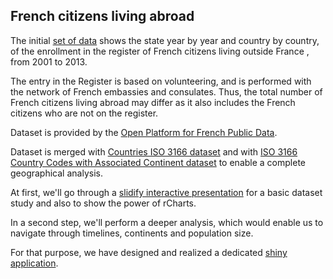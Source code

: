 ## French citizens living abroad

The initial [set of data](https://www.data.gouv.fr/fr/datasets/francais-de-l-etranger-inscriptions-au-registre-des-francais-etablis-hors-de-france-2001-2013/) shows the state year by year and country by country, of the enrollment in the register of French citizens living outside France , from 2001 to 2013.

The entry in the Register is based on volunteering, and is performed with the network of French embassies and consulates.
Thus, the total number of French citizens living abroad may differ as it also includes the French citizens who are not on the register.

Dataset is provided by the [Open Platform for French Public Data](https://www.data.gouv.fr).

Dataset is merged with [Countries ISO 3166 dataset](http://sql.sh/514-liste-pays-csv-xml) and with [ISO 3166 Country Codes with Associated Continent dataset](https://dev.maxmind.com/geoip/legacy/codes/country_continent/) to enable a complete geographical analysis.

At first, we'll go through a [slidify interactive presentation](http://papaluigi.github.io/FRCITABR/index.html) for a basic dataset study and also to show the power of rCharts.

In a second step, we'll perform a deeper analysis, which would enable us to navigate through timelines, continents and population size.

For that purpose, we have designed and realized a dedicated [shiny application](https://papaluigi.shinyapps.io/FR_CIT_ABROAD/).
